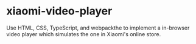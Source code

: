 # xiaomi-video-player

Use HTML, CSS, TypeScript, and webpackthe to implement a in-browser video player which simulates the one in Xiaomi's online store.
